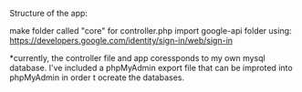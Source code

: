 Structure of the app:

make folder called "core" for controller.php
import google-api folder using: https://developers.google.com/identity/sign-in/web/sign-in

*currently, the controller file and app coressponds to my own mysql database. I've included a phpMyAdmin export file that can be improted into phpMyAdmin in order t ocreate the databases. 
